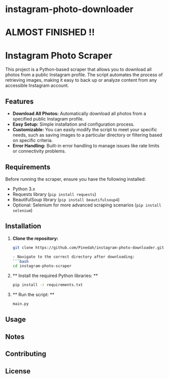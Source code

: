 # instagram-photo-downloader

# ALMOST FINISHED !!

# Instagram Photo Scraper

This project is a Python-based scraper that allows you to download all photos from a public Instagram profile. The script automates the process of retrieving images, making it easy to back up or analyze content from any accessible Instagram account.

## Features

- **Download All Photos:** Automatically download all photos from a specified public Instagram profile.
- **Easy Setup:** Simple installation and configuration process.
- **Customizable:** You can easily modify the script to meet your specific needs, such as saving images to a particular directory or filtering based on specific criteria.
- **Error Handling:** Built-in error handling to manage issues like rate limits or connectivity problems.

## Requirements

Before running the scraper, ensure you have the following installed:

- Python 3.x
- Requests library (`pip install requests`)
- BeautifulSoup library (`pip install beautifulsoup4`)
- Optional: Selenium for more advanced scraping scenarios (`pip install selenium`)

## Installation

1. **Clone the repository:**

   ```bash
   git clone https://github.com/Pinedah/instagram-photo-downloader.git

   - Navigate to the correct directory after downloading:
   ```bash
   cd instagram-photo-scraper

2. ** Install the required Python libraries: **
   ```bash
   pip install -r requirements.txt
   
3. ** Run the script: **
   ```bash
   main.py
   

## Usage 

## Notes 

## Contributing

## License


